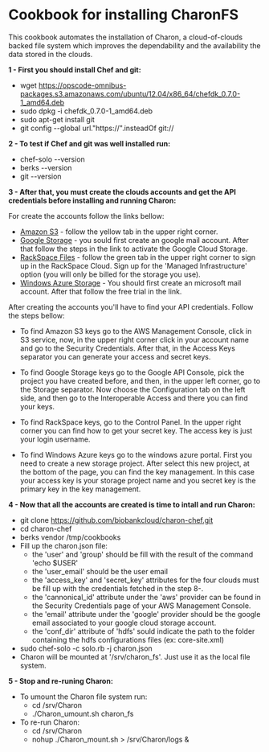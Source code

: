 # Cookbook for installing CharonFS

This cookbook automates the installation of Charon, a cloud-of-clouds backed file system which improves the dependability and the availability the data stored in the clouds. 

**1 - First you should install Chef and git:**

* wget https://opscode-omnibus-packages.s3.amazonaws.com/ubuntu/12.04/x86_64/chefdk_0.7.0-1_amd64.deb
* sudo dpkg -i chefdk_0.7.0-1_amd64.deb
* sudo apt-get install git
* git config --global url."https://".insteadOf git://

**2 - To test if Chef and git was well installed run:**

* chef-solo --version
* berks --version
* git --version

**3 - After that, you must create the clouds accounts and get the API credentials before installing and running Charon:**

For create the accounts follow the links bellow:
* [Amazon S3](https://aws.amazon.com/s3/) - follow the yellow tab in the upper right corner.
* [Google Storage](https://cloud.google.com/storage/docs/signup) - you sould first create an google mail account. After that follow the steps in the link to activate the Google Cloud Storage.
* [RackSpace Files](http://www.rackspace.co.uk/) - follow the green tab in the upper right corner to sign up in the RackSpace Cloud. Sign up for the 'Managed Infrastructure' option (you will only be billed for the storage you use).
* [Windows Azure Storage](https://azure.microsoft.com/en-us/) - You should first create an microsoft mail account. After that follow the free trial in the link.

After creating the accounts you'll have to find your API credentials. Follow the steps bellow:

* To find Amazon S3 keys go to the AWS Management Console, click in S3 service, now, in the upper right corner click in your account name and go to the Security Credentials. After that, in the Access Keys separator you can generate your access and secret keys.

* To find Google Storage keys go to the Google API Console, pick the project you have created before, and then, in the upper left corner, go to the Storage separator. Now choose the Configuration tab on the left side, and then go to the Interoperable Access and there you can find your keys.

* To find RackSpace keys, go to the Control Panel. In the upper right corner you can find how to get your secret key. The access key is just your login username.

* To find Windows Azure keys go to the windows azure portal. First you need to create a new storage project. After select this new project, at the bottom of the page, you can find the key management. In this case your access key is your storage project name and you secret key is the primary key in the key management.

**4 - Now that all the accounts are created is time to intall and run Charon:**

* git clone https://github.com/biobankcloud/charon-chef.git
* cd charon-chef
* berks vendor /tmp/cookbooks
* Fill up the charon.json file:
  * the 'user' and 'group' should be fill with the result of the command 'echo $USER'
  * the 'user_email' should be the user email
  * the 'access_key' and 'secret_key' attributes for the four clouds must be fill up with the credentials fetched in the step 8-.
  * the 'cannonical_id' attribute under the 'aws' provider can be found in the Security Credentials page of your AWS Management Console.
  * the 'email' attribute under the 'google' provider should be the google email associated to your google cloud storage account.
  * the 'conf_dir' attribute of 'hdfs' sould indicate the path to the folder containing the hdfs configurations files (ex: core-site.xml) 
* sudo chef-solo -c solo.rb -j charon.json
* Charon will be mounted at '/srv/charon_fs'. Just use it as the local file system.

**5 - Stop and re-runing Charon:**

* To umount the Charon file system run:
  * cd /srv/Charon
  * ./Charon_umount.sh charon_fs
* To re-run Charon:
  * cd /srv/Charon
  * nohup ./Charon_mount.sh > /srv/Charon/logs &
